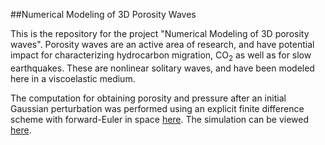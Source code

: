 ##Numerical Modeling of 3D Porosity Waves

This is the repository for the project "Numerical Modeling of 3D porosity waves". Porosity waves are an active area of research, and have potential impact for characterizing hydrocarbon migration, CO<sub>2</sub>  as well as for slow earthquakes. These are nonlinear solitary waves, and have been modeled here in a viscoelastic medium. 

The computation for obtaining porosity and pressure after an initial Gaussian perturbation was performed using an explicit finite difference scheme with forward-Euler in space [here](porosity_3d.py). The simulation can be viewed [here](https://drive.google.com/file/d/0B5JHF3TQfmV7NHRqR291Q29TVUk/view). 
